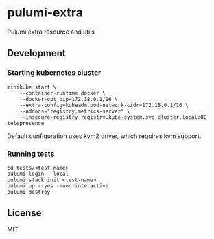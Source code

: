 # pulumi-extra

Pulumi extra resource and utils

## Development

### Starting kubernetes cluster

```
minikube start \
    --container-runtime docker \
    --docker-opt bip=172.18.0.1/16 \
    --extra-config=kubeadm.pod-network-cidr=172.18.0.1/16 \
    --addons="registry,metrics-server" \
    --insecure-registry registry.kube-system.svc.cluster.local:80
telepresence
```

Default configuration uses kvm2 driver, which requires kvm support.

### Running tests

```
cd tests/<test-name>
pulumi login --local
pulumi stack init <test-name>
pulumi up --yes --non-interactive
pulumi destroy
```

## License

MIT
